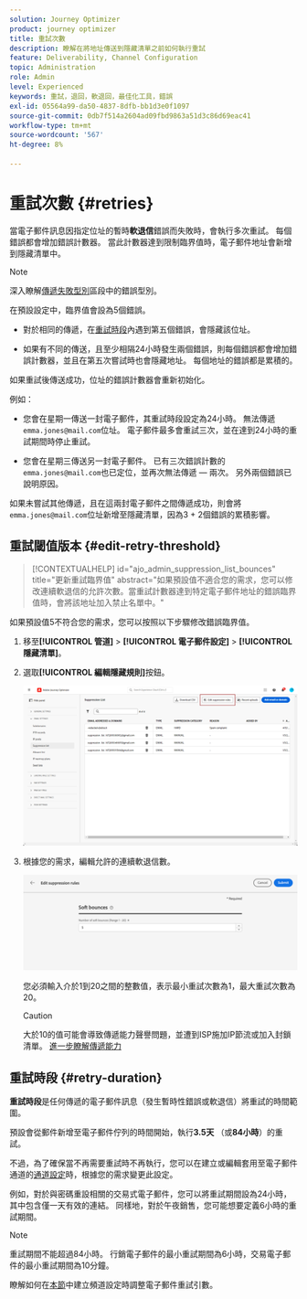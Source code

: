 ```yaml
---
solution: Journey Optimizer
product: journey optimizer
title: 重試次數
description: 瞭解在將地址傳送到隱藏清單之前如何執行重試
feature: Deliverability, Channel Configuration
topic: Administration
role: Admin
level: Experienced
keywords: 重試，退回，軟退回，最佳化工具，錯誤
exl-id: 05564a99-da50-4837-8dfb-bb1d3e0f1097
source-git-commit: 0db7f514a2604ad09fbd9863a51d3c86d69eac41
workflow-type: tm+mt
source-wordcount: '567'
ht-degree: 8%

---
```


# 重試次數 {#retries}

當電子郵件訊息因指定位址的暫時&#x200B;**軟退信**&#x200B;錯誤而失敗時，會執行多次重試。 每個錯誤都會增加錯誤計數器。 當此計數器達到限制臨界值時，電子郵件地址會新增到隱藏清單中。

>[!NOTE]
>
>深入瞭解[傳遞失敗型別](../reports/suppression-list.md#delivery-failures)區段中的錯誤型別。

在預設設定中，臨界值會設為5個錯誤。

* 對於相同的傳遞，在[重試時段](#retry-duration)內遇到第五個錯誤，會隱藏該位址。

* 如果有不同的傳送，且至少相隔24小時發生兩個錯誤，則每個錯誤都會增加錯誤計數器，並且在第五次嘗試時也會隱藏地址。 每個地址的錯誤都是累積的。

如果重試後傳送成功，位址的錯誤計數器會重新初始化。

例如：

* 您會在星期一傳送一封電子郵件，其重試時段設定為24小時。 無法傳遞`emma.jones@mail.com`位址。 電子郵件最多會重試三次，並在達到24小時的重試期間時停止重試。

* 您會在星期三傳送另一封電子郵件。 已有三次錯誤計數的`emma.jones@mail.com`也已定位，並再次無法傳遞 — 兩次。 另外兩個錯誤已說明原因。

如果未嘗試其他傳遞，且在這兩封電子郵件之間傳遞成功，則會將`emma.jones@mail.com`位址新增至隱藏清單，因為3 + 2個錯誤的累積影響。

## 重試閾值版本 {#edit-retry-threshold}

>[!CONTEXTUALHELP]
>id="ajo_admin_suppression_list_bounces"
>title="更新重試臨界值"
>abstract="如果預設值不適合您的需求，您可以修改連續軟退信的允許次數。當重試計數器達到特定電子郵件地址的錯誤臨界值時，會將該地址加入禁止名單中。"
<!--
>additional-url="https://experienceleague.adobe.com/docs/journey-optimizer/using/reporting/deliverability/suppression-list.html" text="Understand the suppresion list"-->

如果預設值5不符合您的需求，您可以按照以下步驟修改錯誤臨界值。

1. 移至&#x200B;**[!UICONTROL 管道]** > **[!UICONTROL 電子郵件設定]** > **[!UICONTROL 隱藏清單]**。

1. 選取&#x200B;**[!UICONTROL 編輯隱藏規則]**&#x200B;按鈕。

   ![](assets/suppression-list-edit-retries.png)

1. 根據您的需求，編輯允許的連續軟退信數。

   ![](assets/suppression-list-edit-soft-bounces.png)

   您必須輸入介於1到20之間的整數值，表示最小重試次數為1，最大重試次數為20。

   >[!CAUTION]
   >
   >大於10的值可能會導致傳遞能力聲譽問題，並遭到ISP施加IP節流或加入封鎖清單。 [進一步瞭解傳遞能力](../reports/deliverability.md)

## 重試時段 {#retry-duration}

**重試時段**&#x200B;是任何傳遞的電子郵件訊息（發生暫時性錯誤或軟退信）將重試的時間範圍。

預設會從郵件新增至電子郵件佇列的時間開始，執行&#x200B;**3.5天** （或&#x200B;**84小時**）的重試。

不過，為了確保當不再需要重試時不再執行，您可以在建立或編輯套用至電子郵件通道的[通道設定](channel-surfaces.md)時，根據您的需求變更此設定。

例如，對於與密碼重設相關的交易式電子郵件，您可以將重試期間設為24小時，其中包含僅一天有效的連結。 同樣地，對於午夜銷售，您可能想要定義6小時的重試期間。

>[!NOTE]
>
>重試期間不能超過84小時。 行銷電子郵件的最小重試期間為6小時，交易電子郵件的最小重試期間為10分鐘。

瞭解如何在[本節](../email/email-settings.md#email-retry)中建立頻道設定時調整電子郵件重試引數。

